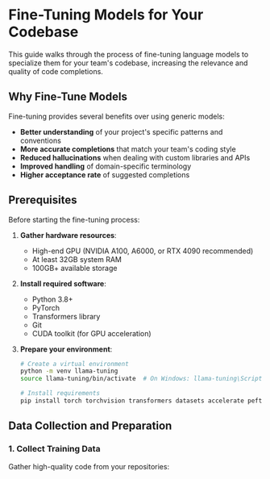 # Fine-Tuning Models for Your Codebase

This guide walks through the process of fine-tuning language models to specialize them for your team's codebase, increasing the relevance and quality of code completions.

## Why Fine-Tune Models

Fine-tuning provides several benefits over using generic models:

- **Better understanding** of your project's specific patterns and conventions
- **More accurate completions** that match your team's coding style
- **Reduced hallucinations** when dealing with custom libraries and APIs
- **Improved handling** of domain-specific terminology
- **Higher acceptance rate** of suggested completions

## Prerequisites

Before starting the fine-tuning process:

1. **Gather hardware resources**:
   - High-end GPU (NVIDIA A100, A6000, or RTX 4090 recommended)
   - At least 32GB system RAM
   - 100GB+ available storage

2. **Install required software**:
   - Python 3.8+
   - PyTorch
   - Transformers library
   - Git
   - CUDA toolkit (for GPU acceleration)

3. **Prepare your environment**:
   ```bash
   # Create a virtual environment
   python -m venv llama-tuning
   source llama-tuning/bin/activate  # On Windows: llama-tuning\Scripts\activate
   
   # Install requirements
   pip install torch torchvision transformers datasets accelerate peft trl
   ```

## Data Collection and Preparation

### 1. Collect Training Data

Gather high-quality code from your repositories:

